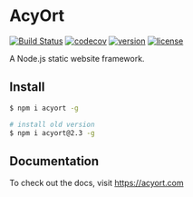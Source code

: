 # AcyOrt

[![Build Status](https://travis-ci.org/acyortjs/acyort.svg?branch=master)](https://travis-ci.org/acyortjs/acyort)
[![codecov](https://codecov.io/gh/acyortjs/acyort/branch/master/graph/badge.svg)](https://codecov.io/gh/acyortjs/acyort)
[![version](https://img.shields.io/npm/v/acyort.svg)](https://www.npmjs.com/package/acyort)
[![license](https://img.shields.io/npm/l/acyort.svg)](https://www.npmjs.com/package/acyort)

A Node.js static website framework.

## Install

```bash
$ npm i acyort -g

# install old version
$ npm i acyort@2.3 -g
```

## Documentation

To check out the docs, visit https://acyort.com
